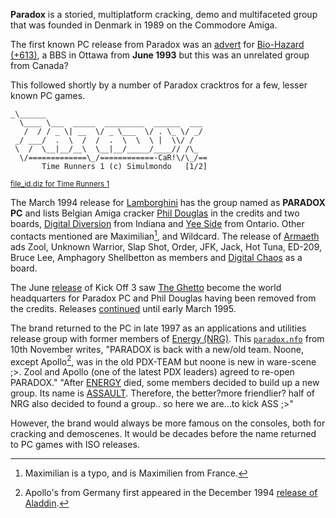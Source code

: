 **Paradox** is a storied, multiplatform cracking, demo and multifaceted group that was founded in Denmark in 1989 on the Commodore Amiga.

The first known PC release from Paradox was an [advert](/f/a81c3b6) for [Bio-Hazard (+613)](https://demozoo.org/bbs/1755/), a BBS in Ottawa from **June 1993** but this was an unrelated group from Canada?
 
This followed shortly by a number of Paradox cracktros for a few, lesser known PC games.

```
_\______
  \____ \___  _____  _________  ______  ___
   /  / / _ \| __  \/ _ \___  \/ . \_ \/ _/
 _/ ___/  .  \  /  /  .  \  \  \ |  \\/ /
 \  /  \__|__/__\  \__|__/_____/____// /\_
  \/=============\_/============-CaR!\/\_/==
       Time Runners 1 (c) Simulmondo   [1/2]
```
<small>[file_id.diz for Time Runners 1](/f/ad1c372)</small>

The March 1994 release for [Lamborghini](/f/a73082) has the group named as **PARADOX PC** and lists Belgian Amiga cracker [Phil Douglas](https://demozoo.org/sceners/20665/) in the credits and two boards, [Digital Diversion](https://demozoo.org/bbs/7526/) from Indiana and [Yee Side](https://demozoo.org/bbs/3330/) from Ontario. Other contacts mentioned are Maximilian[^1], and Wildcard. The release of [Armaeth](/f/ab1fc5a) ads Zool, Unknown Warrior, Slap Shot, Order, JFK, Jack, Hot Tuna, ED-209, Bruce Lee, Amphagory Shellbetton as members and [Digital Chaos](https://demozoo.org/bbs/5323/) as a board.

The June [release](/f/b52b3db) of Kick Off 3 saw [The Ghetto](https://demozoo.org/bbs/1150/) become the world headquarters for Paradox PC and Phil Douglas having been removed from the credits. Releases [continued](/f/b52d90f) until early March 1995.

The brand returned to the PC in late 1997 as an applications and utilities release group with former members of [Energy (NRG)](/g/energy). This [`paradox.nfo`](/f/b92dbfa) from 10th November writes, "PARADOX is back with a new/old team. Noone, except Apollo[^2], was in the old PDX-TEAM but noone is new in ware-scene ;\>. Zool and Apollo (one of the latest PDX leaders) agreed to re-open PARADOX." "After [ENERGY](/g/energy) died, some members decided to build up a new group. Its name is [ASSAULT](/g/assault). Therefore, the better?more friendlier? half of NRG also decided to found a group.. so here we are...to kick ASS ;\>" 

However, the brand would always be more famous on the consoles, both for cracking and demoscenes. It would be decades before the name returned to PC games with ISO releases.

[^1]: Maximilian is a typo, and is Maximilien from France.
[^2]: Apollo's from Germany first appeared in the December 1994 [release of Aladdin](/f/ac2fe7).